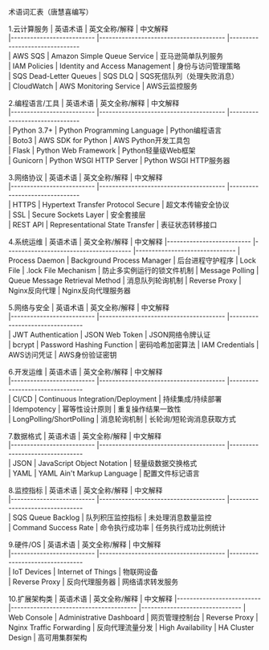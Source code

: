 术语词汇表（唐慧喜编写）

1.云计算服务
| 英语术语                 	    | 英文全称/解释        			                | 中文解释                          		
|--------------------------	    |---------------------------------------        |-------------------------------	
| AWS SQS             	  	    | Amazon Simple Queue Service          	        | 亚马逊简单队列服务    		           
| IAM Policies        	  	    | Identity and Access Management   	            | 身份与访问管理策略    		           
| SQS Dead-Letter Queues	    | SQS DLQ                              		    | SQS死信队列（处理失败消息）	
| CloudWatch          		    | AWS Monitoring Service               	        | AWS云监控服务			

2.编程语言/工具
| 英语术语                 	    | 英文全称/解释        			                | 中文解释                         		 
|--------------------------	    |---------------------------------------        |-------------------------------	 
| Python 3.7+         		    | Python Programming Language          	        | Python编程语言                   		 
| Boto3               		    | AWS SDK for Python                   	        | AWS Python开发工具包            	 
| Flask               		    | Python Web Framework                 	        | Python轻量级Web框架             	 
| Gunicorn            		    | Python WSGI HTTP Server              	        | Python WSGI HTTP服务器          	 

3.网络协议
| 英语术语                 	    | 英文全称/解释        			                | 中文解释                         		 
|--------------------------	    |---------------------------------------	    |-------------------------------	 
| HTTPS               		    | Hypertext Transfer Protocol Secure   	        | 超文本传输安全协议              		 
| SSL                 		    | Secure Sockets Layer                 	        | 安全套接层                      		 
| REST API            		    | Representational State Transfer      	        | 表征状态转移接口                		 


​4.​系统运维
| 英语术语                      | 英文全称/解释                                 | 中文解释
|--------------------------     |---------------------------------------        |-------------------------------
| Process Daemon                | Background Process Manager                    | 后台进程守护程序
| Lock File                     | .lock File Mechanism                          | 防止多实例运行的锁文件机制
| Message Polling               | Queue Message Retrieval Method                | 消息队列轮询机制
| Reverse Proxy       		    | Nginx反向代理                                 | Nginx反向代理服务器

5.网络与安全
| 英语术语                 	    | 英文全称/解释        			                | 中文解释                        		 
|--------------------------	    |---------------------------------------	    |--------------------------------	 
| JWT Authentication  	        | JSON Web Token                       	        | JSON网络令牌认证                		                  		 
| bcrypt              		    | Password Hashing Function            	        | 密码哈希加密算法 
| IAM Credentials     	        | AWS访问凭证                                    | AWS身份验证密钥               		 

6.开发运维
| 英语术语                	    | 英文全称/解释        			                | 中文解释                         		 
|--------------------------	    |---------------------------------------	    |--------------------------------	 
| CI/CD               		    | Continuous Integration/Deployment	            | 持续集成/持续部署               		 
| Idempotency         		    | 幂等性设计原则                                 | 重复操作结果一致性              		 
| LongPolling/ShortPolling 	    | 消息轮询机制                     		         | 长轮询/短轮询消息获取方式       	 

7.数据格式
| 英语术语                 	    | 英文全称/解释        			                | 中文解释                        		 
|--------------------------	    |---------------------------------------	    |--------------------------------	 
| JSON                		    | JavaScript Object Notation    	            | 轻量级数据交换格式              		 
| YAML                		    | YAML Ain't Markup Language 	                | 配置文件标记语言                		 

8.监控指标
| 英语术语                 	    | 英文全称/解释        			                | 中文解释                         		 
|--------------------------	    |---------------------------------------	    |--------------------------------	 
| SQS Queue Backlog   	        | 队列积压监控指标 			                     | 未处理消息数量监控              		 
| Command Success Rate 	        | 命令执行成功率                       	         | 任务执行成功比例统计            		 

9.硬件/OS
| 英语术语                 	    | 英文全称/解释        			                | 中文解释                        		 
|--------------------------	    |---------------------------------------  	    |--------------------------------	 
| IoT Devices         		    | Internet of Things 			                | 物联网设备                      		 
| Reverse Proxy       		    | 反向代理服务器     			                 | 网络请求转发服务                		 

10.​​扩展架构类​
| 英语术语                      | 英文全称/解释                                 | 中文解释
|--------------------------     |---------------------------------------        |-------------------------------
| Web Console                   | Administrative Dashboard                      | 网页管理控制台
| Reverse Proxy                 | Nginx Traffic Forwarding                      | 反向代理流量分发
| High Availability             | HA Cluster Design                             | 高可用集群架构